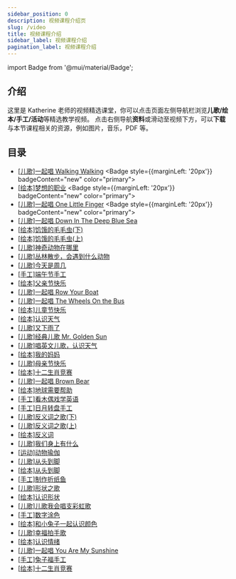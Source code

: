 ```yaml
---
sidebar_position: 0
description: 视频课程介绍页
slug: /video
title: 视频课程介绍
sidebar_label: 视频课程介绍
pagination_label: 视频课程介绍
---
```



import Badge from '@mui/material/Badge';

## 介绍

这里是 Katherine 老师的视频精选课堂，你可以点击页面左侧导航栏浏览**儿歌/绘本/手工/活动**等精选教学视频。
点击右侧导航**资料**或滑动至视频下方，可以**下载**与本节课程相关的资源，例如图片，音乐，PDF 等。


## 目录



* [\[儿歌\]一起唱 Walking Walking](/video/Song-儿歌/walking_walking) <Badge style={{marginLeft: '20px'}} badgeContent="new" color="primary"></Badge>
* [\[绘本\]梦想的职业](/video/Book-绘本/what_can_she_be)  <Badge style={{marginLeft: '20px'}} badgeContent="new" color="primary"></Badge>
* [\[儿歌\]一起唱 One Little Finger](/video/Song-儿歌/one_little_finger)  <Badge style={{marginLeft: '20px'}} badgeContent="new" color="primary"></Badge>
* [\[儿歌\]一起唱 Down In The Deep Blue Sea](/video/Song-儿歌/down_in_the_deep_sea)
* [\[绘本\]饥饿的毛毛虫(下)](/video/Book-绘本/the_very_hungry_caterpillar_2)
* [\[绘本\]饥饿的毛毛虫(上)](/video/Book-绘本/the_very_hungry_caterpillar)
* [\[儿歌\]神奇动物在哪里](/video/Song-儿歌/walking_in_the_forest)
* [\[儿歌\]丛林散步，会遇到什么动物](/video/Song-儿歌/walking_in_the_jungle)
* [\[儿歌\]今天是周几](/video/Song-儿歌/days_of_week)
* [\[手工\]端午节手工](/video/Artcraft-手工/happy_dragon_boot_festival)
* [\[绘本\]父亲节快乐](/video/Book-绘本/happy_fathers_day)
* [\[儿歌\]一起唱 Row Your Boat](/video/Song-儿歌/row_your_boat)
* [\[儿歌\]一起唱 The Wheels On the Bus](/video/Song-儿歌/the_wheels_on_the_bus)
* [\[绘本\]儿童节快乐](/video/Book-绘本/happy_children_day)
* [\[绘本\]认识天气](/video/Book-绘本/weather)
* [\[儿歌\]又下雨了](/video/Song-儿歌/rain_rain_go_away)
* [\[儿歌\]经典儿歌 Mr. Golden Sun](/video/Song-儿歌/mr_golden_sun)
* [\[儿歌\]唱英文儿歌，认识天气](/video/Song-儿歌/how_is_the_weather)
* [\[绘本\]我的妈妈](/video/Book-绘本/my_mom)
* [\[儿歌\]母亲节快乐](/video/Song-儿歌/happy_mothers_day)
* [\[绘本\]十二生肖竞赛](/video/Book-绘本/chinese_zodiac)
* [\[儿歌\]一起唱 Brown Bear](/video/Song-儿歌/brown_bear)
* [\[绘本\]地球需要帮助](/video/Book-绘本/happy_earth_day)
* [\[手工\]看木偶戏学英语](/video/Artcraft-手工/brown_bear)
* [\[手工\]日月转盘手工](/video/Artcraft-手工/day_and_night)
* [\[儿歌\]反义词之歌(下)](/video/Song-儿歌/open_shut_them_2)
* [\[儿歌\]反义词之歌(上)](/video/Song-儿歌/open_shut_them)
* [\[绘本\]反义词](/video/Book-绘本/opposites)
* [\[儿歌\]我们身上有什么](/video/Song-儿歌/head_shoulders_knees_and_toes)
* [\[运动\]动物瑜伽](/video/Activity-活动/animal_yoga)
* [\[儿歌\]从头到脚](/video/Song-儿歌/from_head_to_toe)
* [\[绘本\]从头到脚](/video/Book-绘本/from_head_to_toe)
* [\[手工\]制作折纸鱼](/video/Artcraft-手工/origami_fish)
* [\[儿歌\]形状之歌](/video/Song-儿歌/shape_song)
* [\[绘本\]认识形状](/video/Book-绘本/shapeswith_little_fish)
* [\[儿歌\]儿歌我会唱支彩虹歌](/video/Song-儿歌/I_can_see_a_rainbow)
* [\[手工\]数字涂色](/video/Artcraft-手工/color_by_numbers)
* [\[绘本\]和小兔子一起认识颜色](/video/Book-绘本/white_rabbit_colors)
* [\[儿歌\]幸福拍手歌](/video/Song-儿歌/if_you_are_happy)
* [\[绘本\]认识情绪](/video/Book-绘本/the_way_I_feel)
* [\[儿歌\]一起唱 You Are My Sunshine](/video/Song-儿歌/you_are_my_sunshine)
* [\[手工\]兔子福手工](/video/Artcraft-手工/rabbit_fu)
* [\[绘本\]十二生肖竞赛](/video/Book-绘本/chinese_zodiac)





